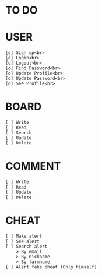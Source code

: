 # TO DO

# USER

    [o] Sign up<br>
    [o] Login<br>
    [o] Logout<br>
    [o] Find Password<br>
    [o] Update Profile<br>
    [o] Update Password<br>
    [o] See Profile<br>

# BOARD

    [ ] Write
    [ ] Read
    [ ] Search
    [ ] Update
    [ ] Delete

# COMMENT

    [ ] Write
    [ ] Read
    [ ] Update
    [ ] Delete

# CHEAT

    [ ] Make alert
    [ ] See alert
    [ ] Search alert
        > By email
        > By nickname
        > By farmname
    [ ] Alert fake cheat (Only himself)
